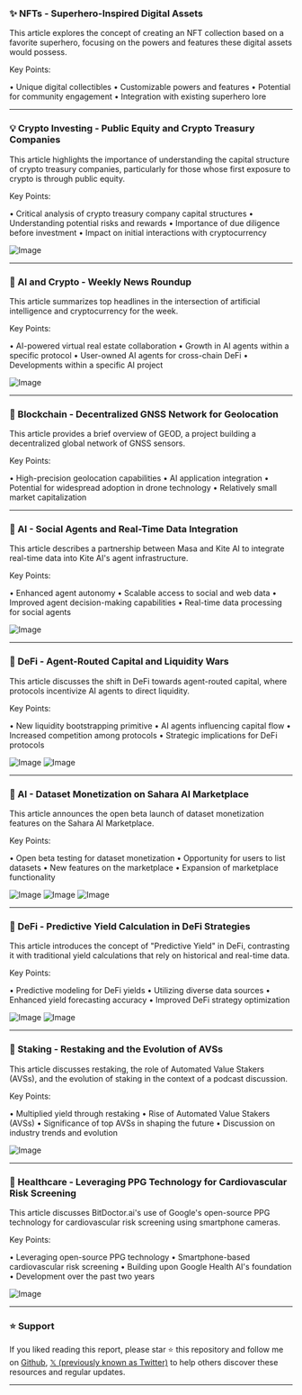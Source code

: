 ### ✨ NFTs - Superhero-Inspired Digital Assets

This article explores the concept of creating an NFT collection based on a favorite superhero, focusing on the powers and features these digital assets would possess.

Key Points:

• Unique digital collectibles
• Customizable powers and features
• Potential for community engagement
• Integration with existing superhero lore


---
### 💡 Crypto Investing - Public Equity and Crypto Treasury Companies

This article highlights the importance of understanding the capital structure of crypto treasury companies, particularly for those whose first exposure to crypto is through public equity.

Key Points:

• Critical analysis of crypto treasury company capital structures
• Understanding potential risks and rewards
• Importance of due diligence before investment
• Impact on initial interactions with cryptocurrency


![Image](https://pbs.twimg.com/media/GzC_IQnXIAEOpge?format=jpg&name=small)

---
### 🤖 AI and Crypto - Weekly News Roundup

This article summarizes top headlines in the intersection of artificial intelligence and cryptocurrency for the week.

Key Points:

• AI-powered virtual real estate collaboration
• Growth in AI agents within a specific protocol
• User-owned AI agents for cross-chain DeFi
• Developments within a specific AI project


![Image](https://pbs.twimg.com/media/GzDABJZbAAAb7Na?format=jpg&name=small)

---
### 🚀 Blockchain - Decentralized GNSS Network for Geolocation

This article provides a brief overview of GEOD, a project building a decentralized global network of GNSS sensors.

Key Points:

• High-precision geolocation capabilities
• AI application integration
• Potential for widespread adoption in drone technology
• Relatively small market capitalization


---
### 🤖 AI - Social Agents and Real-Time Data Integration

This article describes a partnership between Masa and Kite AI to integrate real-time data into Kite AI's agent infrastructure.

Key Points:

• Enhanced agent autonomy
• Scalable access to social and web data
• Improved agent decision-making capabilities
• Real-time data processing for social agents



![Image](https://pbs.twimg.com/media/Gy-7H4fWsAAWPjD?format=jpg&name=small)

---
### 🤖 DeFi - Agent-Routed Capital and Liquidity Wars

This article discusses the shift in DeFi towards agent-routed capital, where protocols incentivize AI agents to direct liquidity.

Key Points:

• New liquidity bootstrapping primitive
• AI agents influencing capital flow
• Increased competition among protocols
• Strategic implications for DeFi protocols


![Image](https://pbs.twimg.com/media/Gy9I9PCXkAAigSZ?format=png&name=small)
![Image](https://pbs.twimg.com/media/GyonfDeXwAAxK-f?format=jpg&name=240x240)

---
### 🚀 AI - Dataset Monetization on Sahara AI Marketplace

This article announces the open beta launch of dataset monetization features on the Sahara AI Marketplace.

Key Points:

• Open beta testing for dataset monetization
• Opportunity for users to list datasets
• New features on the marketplace
• Expansion of marketplace functionality


![Image](https://pbs.twimg.com/media/GzAP1ZpWgAAMFJc?format=jpg&name=small)
![Image](https://pbs.twimg.com/media/GzAP5OQWoAAHsZZ?format=jpg&name=360x360)
![Image](https://pbs.twimg.com/media/GzAQbzqXoAAnKYl?format=jpg&name=360x360)

---
### 🤖 DeFi - Predictive Yield Calculation in DeFi Strategies

This article introduces the concept of "Predictive Yield" in DeFi, contrasting it with traditional yield calculations that rely on historical and real-time data.

Key Points:

• Predictive modeling for DeFi yields
• Utilizing diverse data sources
• Enhanced yield forecasting accuracy
• Improved DeFi strategy optimization


![Image](https://pbs.twimg.com/media/Gy9hRcQboAMSOBK?format=png&name=small)
![Image](https://pbs.twimg.com/media/Gyu_SJPXoAE8Ojh?format=jpg&name=240x240)

---
### 🤖 Staking - Restaking and the Evolution of AVSs

This article discusses restaking, the role of Automated Value Stakers (AVSs), and the evolution of staking in the context of a podcast discussion.

Key Points:

• Multiplied yield through restaking
• Rise of Automated Value Stakers (AVSs)
• Significance of top AVSs in shaping the future
• Discussion on industry trends and evolution


![Image](https://pbs.twimg.com/amplify_video_thumb/1958958628792410114/img/Q1gZ4zP879kjoKLJ.jpg)

---
### 🤖 Healthcare - Leveraging PPG Technology for Cardiovascular Risk Screening

This article discusses BitDoctor.ai's use of Google's open-source PPG technology for cardiovascular risk screening using smartphone cameras.

Key Points:

• Leveraging open-source PPG technology
• Smartphone-based cardiovascular risk screening
• Building upon Google Health AI's foundation
• Development over the past two years


![Image](https://pbs.twimg.com/media/Gw84mz1bgAA6bWi?format=jpg&name=small)


---

### ⭐️ Support

If you liked reading this report, please star ⭐️ this repository and follow me on [Github](https://github.com/Drix10), [𝕏 (previously known as Twitter)](https://x.com/DRIX_10_) to help others discover these resources and regular updates.

---